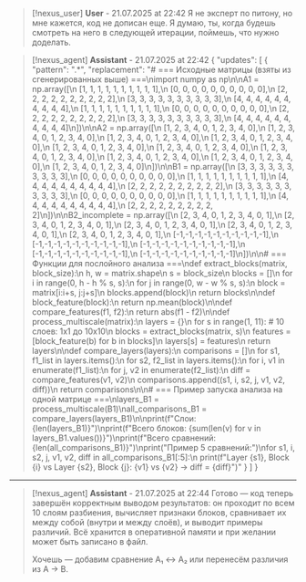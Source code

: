 >[!nexus_user] **User** - 21.07.2025 at 22:42
> Я не эксперт по питону, но мне кажется, код не дописан еще. Я думаю, ты, когда будешь смотреть на него в следующей итерации, поймешь, что нужно доделать.
<!-- UID: e56526cb-8136-4cc8-a695-6d5ba4117a12 -->




>[!nexus_agent] **Assistant** - 21.07.2025 at 22:42
> {
>  "updates": [
>  {
>  "pattern": ".*",
>  "replacement": "# === Исходные матрицы (взяты из сгенерированных выше) ===\nimport numpy as np\n\nA1 = np.array([\n [1, 1, 1, 1, 1, 1, 1, 1, 1, 1],\n [0, 0, 0, 0, 0, 0, 0, 0, 0, 0],\n [2, 2, 2, 2, 2, 2, 2, 2, 2, 2],\n [3, 3, 3, 3, 3, 3, 3, 3, 3, 3],\n [4, 4, 4, 4, 4, 4, 4, 4, 4, 4],\n [1, 1, 1, 1, 1, 1, 1, 1, 1, 1],\n [0, 0, 0, 0, 0, 0, 0, 0, 0, 0],\n [2, 2, 2, 2, 2, 2, 2, 2, 2, 2],\n [3, 3, 3, 3, 3, 3, 3, 3, 3, 3],\n [4, 4, 4, 4, 4, 4, 4, 4, 4, 4]\n])\n\nA2 = np.array([\n [1, 2, 3, 4, 0, 1, 2, 3, 4, 0],\n [1, 2, 3, 4, 0, 1, 2, 3, 4, 0],\n [1, 2, 3, 4, 0, 1, 2, 3, 4, 0],\n [1, 2, 3, 4, 0, 1, 2, 3, 4, 0],\n [1, 2, 3, 4, 0, 1, 2, 3, 4, 0],\n [1, 2, 3, 4, 0, 1, 2, 3, 4, 0],\n [1, 2, 3, 4, 0, 1, 2, 3, 4, 0],\n [1, 2, 3, 4, 0, 1, 2, 3, 4, 0],\n [1, 2, 3, 4, 0, 1, 2, 3, 4, 0],\n [1, 2, 3, 4, 0, 1, 2, 3, 4, 0]\n])\n\nB1 = np.array([\n [3, 3, 3, 3, 3, 3, 3, 3, 3, 3],\n [0, 0, 0, 0, 0, 0, 0, 0, 0, 0],\n [1, 1, 1, 1, 1, 1, 1, 1, 1, 1],\n [4, 4, 4, 4, 4, 4, 4, 4, 4, 4],\n [2, 2, 2, 2, 2, 2, 2, 2, 2, 2],\n [3, 3, 3, 3, 3, 3, 3, 3, 3, 3],\n [0, 0, 0, 0, 0, 0, 0, 0, 0, 0],\n [1, 1, 1, 1, 1, 1, 1, 1, 1, 1],\n [4, 4, 4, 4, 4, 4, 4, 4, 4, 4],\n [2, 2, 2, 2, 2, 2, 2, 2, 2, 2]\n])\n\nB2_incomplete = np.array([\n [2, 3, 4, 0, 1, 2, 3, 4, 0, 1],\n [2, 3, 4, 0, 1, 2, 3, 4, 0, 1],\n [2, 3, 4, 0, 1, 2, 3, 4, 0, 1],\n [2, 3, 4, 0, 1, 2, 3, 4, 0, 1],\n [2, 3, 4, 0, 1, 2, 3, 4, 0, 1],\n [-1,-1,-1,-1,-1,-1,-1,-1,-1,-1],\n [-1,-1,-1,-1,-1,-1,-1,-1,-1,-1],\n [-1,-1,-1,-1,-1,-1,-1,-1,-1,-1],\n [-1,-1,-1,-1,-1,-1,-1,-1,-1,-1],\n [-1,-1,-1,-1,-1,-1,-1,-1,-1,-1]\n])\n\n# === Функции для послойного анализа ===\ndef extract_blocks(matrix, block_size):\n h, w = matrix.shape\n s = block_size\n blocks = []\n for i in range(0, h - h % s, s):\n for j in range(0, w - w % s, s):\n block = matrix[i:i+s, j:j+s]\n blocks.append(block)\n return blocks\n\ndef block_feature(block):\n return np.mean(block)\n\ndef compare_features(f1, f2):\n return abs(f1 - f2)\n\ndef process_multiscale(matrix):\n layers = {}\n for s in range(1, 11): # 10 слоев: 1x1 до 10x10\n blocks = extract_blocks(matrix, s)\n features = [block_feature(b) for b in blocks]\n layers[s] = features\n return layers\n\ndef compare_layers(layers):\n comparisons = []\n for s1, f1_list in layers.items():\n for s2, f2_list in layers.items():\n for i, v1 in enumerate(f1_list):\n for j, v2 in enumerate(f2_list):\n diff = compare_features(v1, v2)\n comparisons.append((s1, i, s2, j, v1, v2, diff))\n return comparisons\n\n# === Пример запуска анализа на одной матрице ===\nlayers_B1 = process_multiscale(B1)\nall_comparisons_B1 = compare_layers(layers_B1)\n\nprint(f\"Слои: {len(layers_B1)}\")\nprint(f\"Всего блоков: {sum(len(v) for v in layers_B1.values())}\")\nprint(f\"Всего сравнений: {len(all_comparisons_B1)}\")\nprint(\"Пример 5 сравнений:\")\nfor s1, i, s2, j, v1, v2, diff in all_comparisons_B1[:5]:\n print(f\"Layer {s1}, Block {i} vs Layer {s2}, Block {j}: {v1} vs {v2} -> diff = {diff}\")"
>  }
>  ]
> }
<!-- UID: 8d6b865e-4408-42fb-b31a-872323b9d1bd -->

---

>[!nexus_agent] **Assistant** - 21.07.2025 at 22:44
> Готово — код теперь завершён корректным выводом результатов: он проходит по всем 10 слоям разбиения, вычисляет признаки блоков, сравнивает их между собой (внутри и между слоёв), и выводит примеры различий. Всё хранится в оперативной памяти и при желании может быть записано в файл.
> 
> Хочешь — добавим сравнение A₁ ↔ A₂ или перенесём различия из A → B.
<!-- UID: 155288e7-7b1e-431c-b4c2-d23b4f804725 -->
